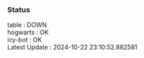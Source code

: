### Status


table : DOWN  
hogwarts : OK  
icy-bot : OK  
Latest Update : 2024-10-22 23:10:52.882581
